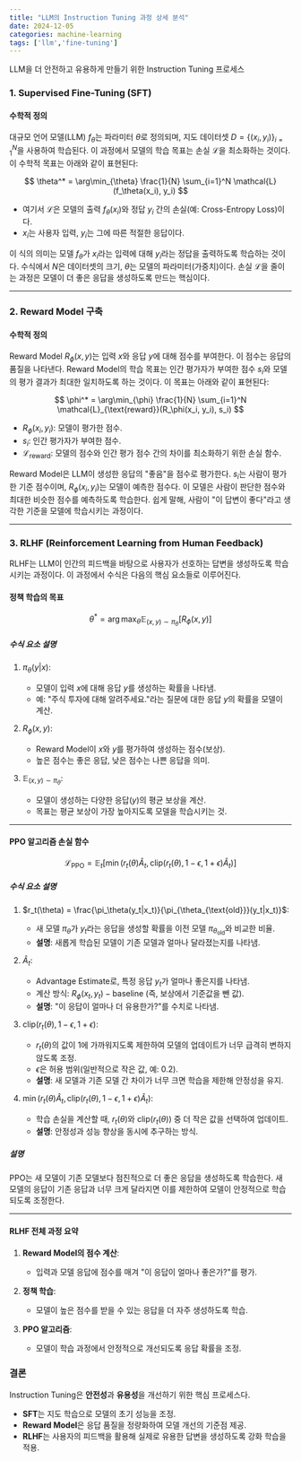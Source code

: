 ```yaml
---
title: "LLM의 Instruction Tuning 과정 상세 분석"
date: 2024-12-05
categories: machine-learning
tags: ['llm','fine-tuning']
---
```

LLM을 더 안전하고 유용하게 만들기 위한 Instruction Tuning 프로세스

### 1. Supervised Fine-Tuning (SFT)

#### 수학적 정의
대규모 언어 모델(LLM) $f_\theta$는 파라미터 $\theta$로 정의되며, 지도 데이터셋 $D = \{(x_i, y_i)\}_{i=1}^N$을 사용하여 학습된다. 이 과정에서 모델의 학습 목표는 손실 $\mathcal{L}$을 최소화하는 것이다. 이 수학적 목표는 아래와 같이 표현된다:

$$
\theta^* = \arg\min_{\theta} \frac{1}{N} \sum_{i=1}^N \mathcal{L}(f_\theta(x_i), y_i)
$$

- 여기서 $\mathcal{L}$은 모델의 출력 $f_\theta(x_i)$와 정답 $y_i$ 간의 손실(예: Cross-Entropy Loss)이다.
- $x_i$는 사용자 입력, $y_i$는 그에 따른 적절한 응답이다.

이 식의 의미는 모델 $f_\theta$가 $x_i$라는 입력에 대해 $y_i$라는 정답을 출력하도록 학습하는 것이다. 수식에서 $N$은 데이터셋의 크기, $\theta$는 모델의 파라미터(가중치)이다. 손실 $\mathcal{L}$을 줄이는 과정은 모델이 더 좋은 응답을 생성하도록 만드는 핵심이다.

---

### 2. Reward Model 구축

#### 수학적 정의
Reward Model $R_\phi(x, y)$는 입력 $x$와 응답 $y$에 대해 점수를 부여한다. 이 점수는 응답의 품질을 나타낸다. Reward Model의 학습 목표는 인간 평가자가 부여한 점수 $s_i$와 모델의 평가 결과가 최대한 일치하도록 하는 것이다. 이 목표는 아래와 같이 표현된다:

$$
\phi^* = \arg\min_{\phi} \frac{1}{N} \sum_{i=1}^N \mathcal{L}_{\text{reward}}(R_\phi(x_i, y_i), s_i)
$$

- $R_\phi(x_i, y_i)$: 모델이 평가한 점수.
- $s_i$: 인간 평가자가 부여한 점수.
- $\mathcal{L}_{\text{reward}}$: 모델의 점수와 인간 평가 점수 간의 차이를 최소화하기 위한 손실 함수.

Reward Model은 LLM이 생성한 응답의 "좋음"을 점수로 평가한다. $s_i$는 사람이 평가한 기준 점수이며, $R_\phi(x_i, y_i)$는 모델이 예측한 점수다. 이 모델은 사람이 판단한 점수와 최대한 비슷한 점수를 예측하도록 학습한다. 쉽게 말해, 사람이 "이 답변이 좋다"라고 생각한 기준을 모델에 학습시키는 과정이다.

---
### 3. RLHF (Reinforcement Learning from Human Feedback)

RLHF는 LLM이 인간의 피드백을 바탕으로 사용자가 선호하는 답변을 생성하도록 학습시키는 과정이다. 이 과정에서 수식은 다음의 핵심 요소들로 이루어진다.


#### **정책 학습의 목표**
$$
\theta^* = \arg\max_{\theta} \mathbb{E}_{(x, y) \sim \pi_\theta}[R_\phi(x, y)]
$$

##### **수식 요소 설명**

1. $\pi_\theta(y|x)$:
   - 모델이 입력 $x$에 대해 응답 $y$를 생성하는 확률을 나타냄.
   - 예: "주식 투자에 대해 알려주세요."라는 질문에 대한 응답 $y$의 확률을 모델이 계산.

2. $R_\phi(x, y)$:
   - Reward Model이 $x$와 $y$를 평가하여 생성하는 점수(보상).  
   - 높은 점수는 좋은 응답, 낮은 점수는 나쁜 응답을 의미.

3. $\mathbb{E}_{(x, y) \sim \pi_\theta}$:
   - 모델이 생성하는 다양한 응답($y$)의 평균 보상을 계산.  
   - 목표는 평균 보상이 가장 높아지도록 모델을 학습시키는 것.

---

#### **PPO 알고리즘 손실 함수**
$$
\mathcal{L}_{\text{PPO}} = \mathbb{E}_t \left[ \min \left( r_t(\theta) \hat{A}_t, \text{clip}(r_t(\theta), 1-\epsilon, 1+\epsilon) \hat{A}_t \right) \right]
$$

##### **수식 요소 설명**

1. $r_t(\theta) = \frac{\pi_\theta(y_t|x_t)}{\pi_{\theta_{\text{old}}}(y_t|x_t)}$:
   - 새 모델 $\pi_\theta$가 $y_t$라는 응답을 생성할 확률을 이전 모델 $\pi_{\theta_{\text{old}}}$와 비교한 비율.
   - **설명**: 새롭게 학습된 모델이 기존 모델과 얼마나 달라졌는지를 나타냄.

2. $\hat{A}_t$:
   - Advantage Estimate로, 특정 응답 $y_t$가 얼마나 좋은지를 나타냄.
   - 계산 방식: $R_\phi(x_t, y_t) - \text{baseline}$ (즉, 보상에서 기준값을 뺀 값).
   - **설명**: "이 응답이 얼마나 더 유용한가?"를 수치로 나타냄.

3. $\text{clip}(r_t(\theta), 1-\epsilon, 1+\epsilon)$:
   - $r_t(\theta)$의 값이 1에 가까워지도록 제한하여 모델의 업데이트가 너무 급격히 변하지 않도록 조정.
   - $\epsilon$은 허용 범위(일반적으로 작은 값, 예: 0.2).
   - **설명**: 새 모델과 기존 모델 간 차이가 너무 크면 학습을 제한해 안정성을 유지.

4. $\min \left( r_t(\theta) \hat{A}_t, \text{clip}(r_t(\theta), 1-\epsilon, 1+\epsilon) \hat{A}_t \right)$:
   - 학습 손실을 계산할 때, $r_t(\theta)$와 $\text{clip}(r_t(\theta))$ 중 더 작은 값을 선택하여 업데이트.
   - **설명**: 안정성과 성능 향상을 동시에 추구하는 방식.

##### **설명**
PPO는 새 모델이 기존 모델보다 점진적으로 더 좋은 응답을 생성하도록 학습한다. 새 모델의 응답이 기존 응답과 너무 크게 달라지면 이를 제한하여 모델이 안정적으로 학습되도록 조정한다.

---

#### **RLHF 전체 과정 요약**
1. **Reward Model의 점수 계산**:
   - 입력과 모델 응답에 점수를 매겨 "이 응답이 얼마나 좋은가?"를 평가.

2. **정책 학습**:
   - 모델이 높은 점수를 받을 수 있는 응답을 더 자주 생성하도록 학습.

3. **PPO 알고리즘**:
   - 모델이 학습 과정에서 안정적으로 개선되도록 응답 확률을 조정.

### 결론
Instruction Tuning은 **안전성**과 **유용성**을 개선하기 위한 핵심 프로세스다.  
- **SFT**는 지도 학습으로 모델의 초기 성능을 조정.  
- **Reward Model**은 응답 품질을 정량화하여 모델 개선의 기준점 제공.  
- **RLHF**는 사용자의 피드백을 활용해 실제로 유용한 답변을 생성하도록 강화 학습을 적용.